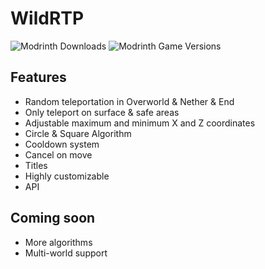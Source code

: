 # WildRTP

![Modrinth Downloads](https://img.shields.io/modrinth/dt/wildrtp)
![Modrinth Game Versions](https://img.shields.io/modrinth/game-versions/wildrtp)

## Features

- Random teleportation in Overworld & Nether & End
- Only teleport on surface & safe areas
- Adjustable maximum and minimum X and Z coordinates
- Circle & Square Algorithm
- Cooldown system
- Cancel on move
- Titles
- Highly customizable
- API

## Coming soon

- More algorithms
- Multi-world support
